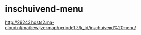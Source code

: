 # inschuivend-menu

http://29243.hosts2.ma-cloud.nl/ma/bewijzenmap/periode1.3/k_id/inschuivend%20menu/
